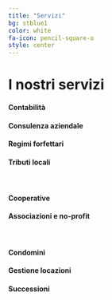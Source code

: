 ```yaml
---
title: "Servizi"
bg: stblue1
color: white
fa-icon: pencil-square-o
style: center
---
```


# I nostri servizi

#### Contabilità

#### Consulenza aziendale

#### Regimi forfettari

#### Tributi locali

<br />

#### Cooperative

#### Associazioni e no-profit

<br />

#### Condomini

#### Gestione locazioni

#### Successioni